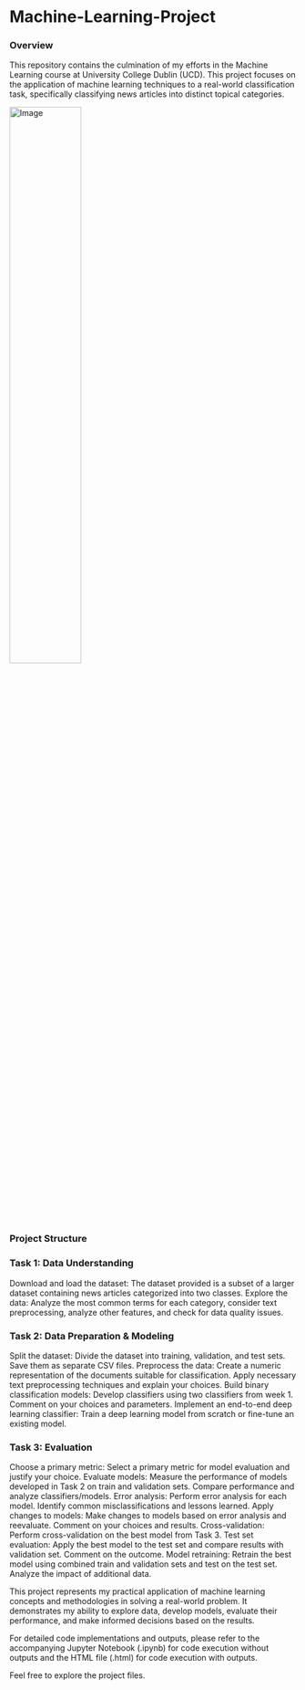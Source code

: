 # Machine-Learning-Project

### Overview

This repository contains the culmination of my efforts in the Machine Learning course at University College Dublin (UCD). This project focuses on the application of machine learning techniques to a real-world classification task, specifically classifying news articles into distinct topical categories.

<img src="https://github.com/yinfangrtz/AI-Powered-Data-Pattern-Discovery/assets/106718273/e5211d6d-7bbc-41b5-9f16-fde9e44bc8d0" width="50%" alt="Image">

### Project Structure

### Task 1: Data Understanding 
Download and load the dataset: The dataset provided is a subset of a larger dataset containing news articles categorized into two classes.
Explore the data: Analyze the most common terms for each category, consider text preprocessing, analyze other features, and check for data quality issues.
### Task 2: Data Preparation & Modeling 
Split the dataset: Divide the dataset into training, validation, and test sets. Save them as separate CSV files.
Preprocess the data: Create a numeric representation of the documents suitable for classification. Apply necessary text preprocessing techniques and explain your choices.
Build binary classification models: Develop classifiers using two classifiers from week 1. Comment on your choices and parameters.
Implement an end-to-end deep learning classifier: Train a deep learning model from scratch or fine-tune an existing model.
### Task 3: Evaluation
Choose a primary metric: Select a primary metric for model evaluation and justify your choice.
Evaluate models: Measure the performance of models developed in Task 2 on train and validation sets. Compare performance and analyze classifiers/models.
Error analysis: Perform error analysis for each model. Identify common misclassifications and lessons learned.
Apply changes to models: Make changes to models based on error analysis and reevaluate. Comment on your choices and results.
Cross-validation: Perform cross-validation on the best model from Task 3.
Test set evaluation: Apply the best model to the test set and compare results with validation set. Comment on the outcome.
Model retraining: Retrain the best model using combined train and validation sets and test on the test set. Analyze the impact of additional data.

This project represents my practical application of machine learning concepts and methodologies in solving a real-world problem. It demonstrates my ability to explore data, develop models, evaluate their performance, and make informed decisions based on the results.

For detailed code implementations and outputs, please refer to the accompanying Jupyter Notebook (.ipynb) for code execution without outputs and the HTML file (.html) for code execution with outputs.

Feel free to explore the project files.
